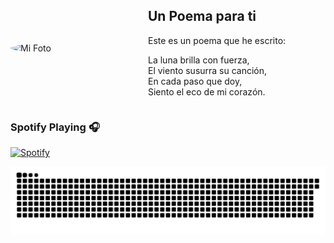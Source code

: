 <div style="display: flex; align-items: center;">
  <!-- Imagen a la izquierda -->
  <img src="https://drive.google.com/uc?id=1WXOZscSpl1E9ND8R7Dfe1aTA0xi8gI-h" alt="Mi Foto" width="200" style="margin-right: 20px; border-radius: 50%;">

  <!-- Poema a la derecha -->
  <div style="max-width: 500px;">
    <h2>Un Poema para ti</h2>
    <p>Este es un poema que he escrito:</p>
    <p>
      La luna brilla con fuerza, <br>
      El viento susurra su canción, <br>
      En cada paso que doy, <br>
      Siento el eco de mi corazón.
    </p>
  </div>
</div>


### Spotify Playing 🎧
[![Spotify](https://novatorem.visualbean.vercel.app/api/spotify)](https://open.spotify.com/user/1112981871)

![snake gif](https://github.com/TekyaygilFethi/TekyaygilFethi/blob/output/github-contribution-grid-snake.svg)
